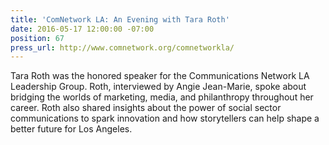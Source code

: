 ```yaml
---
title: 'ComNetwork LA: An Evening with Tara Roth'
date: 2016-05-17 12:00:00 -07:00
position: 67
press_url: http://www.comnetwork.org/comnetworkla/
---
```


Tara Roth was the honored speaker for the Communications Network LA Leadership Group. Roth, interviewed by Angie Jean-Marie, spoke about bridging the worlds of marketing, media, and philanthropy throughout her career. Roth also shared insights about the power of social sector communications to spark innovation and how storytellers can help shape a better future for Los Angeles.
